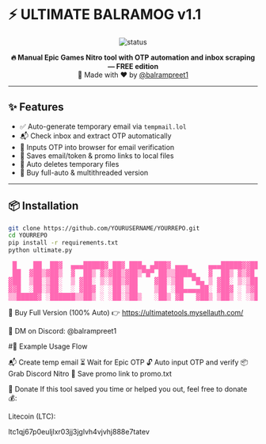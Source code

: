 # ⚡ ULTIMATE BALRAMOG v1.1

<p align="center">
  <img src="https://img.shields.io/badge/Status-FREE%20TOOL-green?style=for-the-badge" alt="status" />
</p>

<p align="center">
  <b>🔥 Manual Epic Games Nitro tool with OTP automation and inbox scraping — FREE edition</b><br>
  🎉 Made with ❤️ by <a href="https://github.com/Balrampreet1">@balrampreet1</a>
</p>

---

## ✨ Features

- ✅ Auto-generate temporary email via `tempmail.lol`
- 📬 Check inbox and extract OTP automatically
- 🔐 Inputs OTP into browser for email verification
- 💾 Saves email/token & promo links to local files
- 🧼 Auto deletes temporary files
- 🧠 Buy full-auto & multithreaded version

---

## 📦 Installation

```bash
git clone https://github.com/YOURUSERNAME/YOURREPO.git
cd YOURREPO
pip install -r requirements.txt
python ultimate.py
```
<pre style="color: hotpink; font-weight: bold;">
 █    ██  ██▓  ▄▄▄█████▓ ██▓ ███▄ ▄███▓ ▄▄▄     ▄▄▄█████▓▓█████
 ██  ▓██▒▓██▒  ▓  ██▒ ▓▒▓██▒▓██▒▀█▀ ██▒▒████▄   ▓  ██▒ ▓▒▓█   ▀
▓██  ▒██░▒██░  ▒ ▓██░ ▒░▒██▒▓██    ▓██░▒██  ▀█▄ ▒ ▓██░ ▒░▒███
▓▓█  ░██░▒██░  ░ ▓██▓ ░ ░██░▒██    ▒██ ░██▄▄▄▄██░ ▓██▓ ░ ▒▓█  ▄
▒▒█████▓ ░██████▒▒██▒ ░ ░██░▒██▒   ░██▒ ▓█   ▓██▒ ▒██▒ ░ ░▒████▒
</pre>


🛒 Buy Full Version (100% Auto)
👉 https://ultimatetools.mysellauth.com/

💬 DM on Discord: @balrampreet1

#🧾 Example Usage Flow

📬 Create temp email
⏳ Wait for Epic OTP
🔓 Auto input OTP and verify
📦 Grab Discord Nitro
🎉 Save promo link to promo.txt

💸 Donate
If this tool saved you time or helped you out, feel free to donate 💰:

Litecoin (LTC):

ltc1qj67p0euljlxr03jj3jglvh4vjvhj888e7tatev
